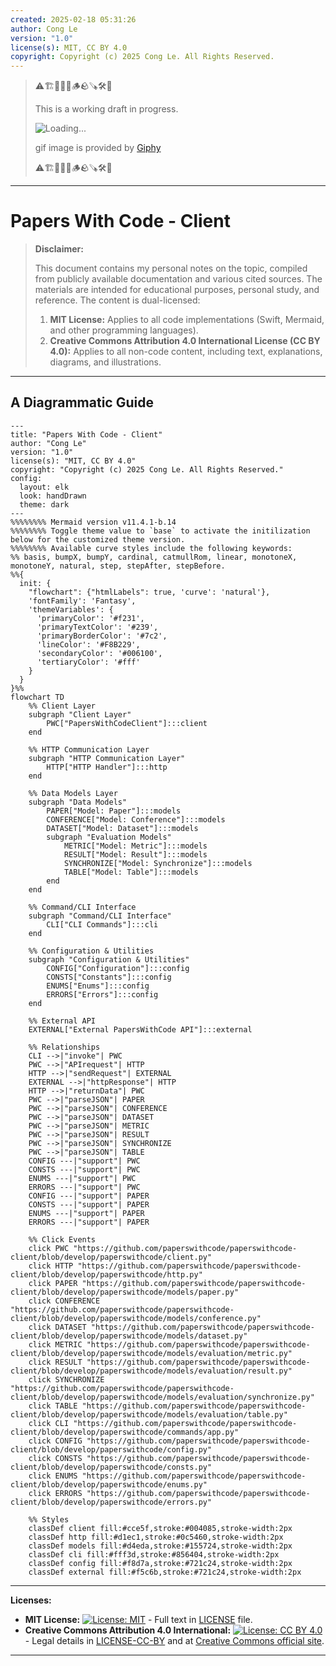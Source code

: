 ```yaml
---
created: 2025-02-18 05:31:26
author: Cong Le
version: "1.0"
license(s): MIT, CC BY 4.0
copyright: Copyright (c) 2025 Cong Le. All Rights Reserved.
---
```




> ⚠️🏗️🚧🦺🧱🪵🪨🪚🛠️👷
> 
> This is a working draft in progress.
> 
> ![Loading...](https://media2.giphy.com/media/v1.Y2lkPTc5MGI3NjExNDRqaDY2ZXUzdXQ4bzB3Y3ppOGw4NzM1ZDNqaGpseGgxdGk4bWc4NiZlcD12MV9pbnRlcm5hbF9naWZfYnlfaWQmY3Q9Zw/RnQ9FgCFulW6c/giphy.gif)
> 
> gif image is provided by [Giphy](https://giphy.com)
> 
> ⚠️🏗️🚧🦺🧱🪵🪨🪚🛠️👷

----



# Papers With Code - Client
> **Disclaimer:**
>
> This document contains my personal notes on the topic,
> compiled from publicly available documentation and various cited sources.
> The materials are intended for educational purposes, personal study, and reference.
> The content is dual-licensed:
> 1. **MIT License:** Applies to all code implementations (Swift, Mermaid, and other programming languages).
> 2. **Creative Commons Attribution 4.0 International License (CC BY 4.0):** Applies to all non-code content, including text, explanations, diagrams, and illustrations.
---


## A Diagrammatic Guide 


```mermaid
---
title: "Papers With Code - Client"
author: "Cong Le"
version: "1.0"
license(s): "MIT, CC BY 4.0"
copyright: "Copyright (c) 2025 Cong Le. All Rights Reserved."
config:
  layout: elk
  look: handDrawn
  theme: dark
---
%%%%%%%% Mermaid version v11.4.1-b.14
%%%%%%%% Toggle theme value to `base` to activate the initilization below for the customized theme version.
%%%%%%%% Available curve styles include the following keywords:
%% basis, bumpX, bumpY, cardinal, catmullRom, linear, monotoneX, monotoneY, natural, step, stepAfter, stepBefore.
%%{
  init: {
    "flowchart": {"htmlLabels": true, 'curve': 'natural'},
    'fontFamily': 'Fantasy',
    'themeVariables': {
      'primaryColor': '#f231',
      'primaryTextColor': '#239',
      'primaryBorderColor': '#7c2',
      'lineColor': '#F8B229',
      'secondaryColor': '#006100',
      'tertiaryColor': '#fff'
    }
  }
}%%
flowchart TD
    %% Client Layer
    subgraph "Client Layer"
        PWC["PapersWithCodeClient"]:::client
    end

    %% HTTP Communication Layer
    subgraph "HTTP Communication Layer"
        HTTP["HTTP Handler"]:::http
    end

    %% Data Models Layer
    subgraph "Data Models"
        PAPER["Model: Paper"]:::models
        CONFERENCE["Model: Conference"]:::models
        DATASET["Model: Dataset"]:::models
        subgraph "Evaluation Models"
            METRIC["Model: Metric"]:::models
            RESULT["Model: Result"]:::models
            SYNCHRONIZE["Model: Synchronize"]:::models
            TABLE["Model: Table"]:::models
        end
    end

    %% Command/CLI Interface
    subgraph "Command/CLI Interface"
        CLI["CLI Commands"]:::cli
    end

    %% Configuration & Utilities
    subgraph "Configuration & Utilities"
        CONFIG["Configuration"]:::config
        CONSTS["Constants"]:::config
        ENUMS["Enums"]:::config
        ERRORS["Errors"]:::config
    end

    %% External API
    EXTERNAL["External PapersWithCode API"]:::external

    %% Relationships
    CLI -->|"invoke"| PWC
    PWC -->|"APIrequest"| HTTP
    HTTP -->|"sendRequest"| EXTERNAL
    EXTERNAL -->|"httpResponse"| HTTP
    HTTP -->|"returnData"| PWC
    PWC -->|"parseJSON"| PAPER
    PWC -->|"parseJSON"| CONFERENCE
    PWC -->|"parseJSON"| DATASET
    PWC -->|"parseJSON"| METRIC
    PWC -->|"parseJSON"| RESULT
    PWC -->|"parseJSON"| SYNCHRONIZE
    PWC -->|"parseJSON"| TABLE
    CONFIG ---|"support"| PWC
    CONSTS ---|"support"| PWC
    ENUMS ---|"support"| PWC
    ERRORS ---|"support"| PWC
    CONFIG ---|"support"| PAPER
    CONSTS ---|"support"| PAPER
    ENUMS ---|"support"| PAPER
    ERRORS ---|"support"| PAPER

    %% Click Events
    click PWC "https://github.com/paperswithcode/paperswithcode-client/blob/develop/paperswithcode/client.py"
    click HTTP "https://github.com/paperswithcode/paperswithcode-client/blob/develop/paperswithcode/http.py"
    click PAPER "https://github.com/paperswithcode/paperswithcode-client/blob/develop/paperswithcode/models/paper.py"
    click CONFERENCE "https://github.com/paperswithcode/paperswithcode-client/blob/develop/paperswithcode/models/conference.py"
    click DATASET "https://github.com/paperswithcode/paperswithcode-client/blob/develop/paperswithcode/models/dataset.py"
    click METRIC "https://github.com/paperswithcode/paperswithcode-client/blob/develop/paperswithcode/models/evaluation/metric.py"
    click RESULT "https://github.com/paperswithcode/paperswithcode-client/blob/develop/paperswithcode/models/evaluation/result.py"
    click SYNCHRONIZE "https://github.com/paperswithcode/paperswithcode-client/blob/develop/paperswithcode/models/evaluation/synchronize.py"
    click TABLE "https://github.com/paperswithcode/paperswithcode-client/blob/develop/paperswithcode/models/evaluation/table.py"
    click CLI "https://github.com/paperswithcode/paperswithcode-client/blob/develop/paperswithcode/commands/app.py"
    click CONFIG "https://github.com/paperswithcode/paperswithcode-client/blob/develop/paperswithcode/config.py"
    click CONSTS "https://github.com/paperswithcode/paperswithcode-client/blob/develop/paperswithcode/consts.py"
    click ENUMS "https://github.com/paperswithcode/paperswithcode-client/blob/develop/paperswithcode/enums.py"
    click ERRORS "https://github.com/paperswithcode/paperswithcode-client/blob/develop/paperswithcode/errors.py"

    %% Styles
    classDef client fill:#cce5f,stroke:#004085,stroke-width:2px
    classDef http fill:#d1ec1,stroke:#0c5460,stroke-width:2px
    classDef models fill:#d4eda,stroke:#155724,stroke-width:2px
    classDef cli fill:#fff3d,stroke:#856404,stroke-width:2px
    classDef config fill:#f8d7a,stroke:#721c24,stroke-width:2px
    classDef external fill:#f5c6b,stroke:#721c24,stroke-width:2px

```

---
**Licenses:**

- **MIT License:**  [![License: MIT](https://img.shields.io/badge/License-MIT-yellow.svg)](LICENSE) - Full text in [LICENSE](LICENSE) file.
- **Creative Commons Attribution 4.0 International:** [![License: CC BY 4.0](https://licensebuttons.net/l/by/4.0/88x31.png)](LICENSE-CC-BY) - Legal details in [LICENSE-CC-BY](LICENSE-CC-BY) and at [Creative Commons official site](http://creativecommons.org/licenses/by/4.0/).

---
